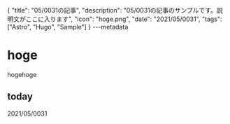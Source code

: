 {
  "title": "05/0031の記事",
  "description": "05/0031の記事のサンプルです。説明文がここに入ります",
  "icon": "hoge.png",
  "date": "2021/05/0031",
  "tags": ["Astro", "Hugo", "Sample"]
}
---metadata

# hoge
hogehoge

## today
2021/05/0031